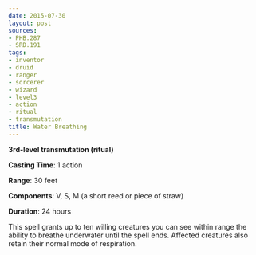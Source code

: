 ```yaml
---
date: 2015-07-30
layout: post
sources:
- PHB.287
- SRD.191
tags:
- inventor
- druid
- ranger
- sorcerer
- wizard
- level3
- action
- ritual
- transmutation
title: Water Breathing
---
```


**3rd-level transmutation (ritual)**

**Casting Time**: 1 action

**Range**: 30 feet

**Components**: V, S, M (a short reed or piece of straw)

**Duration**: 24 hours

This spell grants up to ten willing creatures you can see within range the ability to breathe underwater until the spell ends. Affected creatures also retain their normal mode of respiration.
